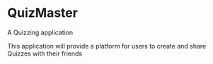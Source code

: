 # QuizMaster

A Quizzing application 

This application will provide a platform for users to create and share Quizzes with their friends
